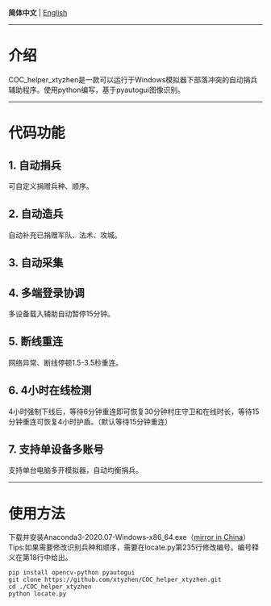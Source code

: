 **简体中文**  |  [English](https://github.com/xtyzhen/COC_helper_xtyzhen/blob/main/README(English).md)  
***
# 介绍  
COC_helper_xtyzhen是一款可以运行于Windows模拟器下部落冲突的自动捐兵辅助程序。使用python编写，基于pyautogui图像识别。  
***
# 代码功能
## 1.	自动捐兵  
可自定义捐赠兵种、顺序。  
## 2.	自动造兵  
自动补充已捐赠军队、法术、攻城。  
## 3.	自动采集  
## 4.	多端登录协调  
多设备载入辅助自动暂停15分钟。  
## 5.	断线重连  
网络异常、断线停顿1.5-3.5秒重连。  
## 6.	4小时在线检测  
4小时强制下线后，等待6分钟重连即可恢复30分钟村庄守卫和在线时长，等待15分钟重连可恢复4小时护盾。（默认等待15分钟重连）  
## 7.	支持单设备多账号  
支持单台电脑多开模拟器，自动均衡捐兵。  
***
# 使用方法  
下载并安装Anaconda3-2020.07-Windows-x86_64.exe（[mirror in China](https://mirrors.bfsu.edu.cn/anaconda/archive/Anaconda3-2020.07-Windows-x86_64.exe)）  
Tips:如果需要修改识别兵种和顺序，需要在locate.py第235行修改编号。编号释义在第18行中给出。
~~~
pip install opencv-python pyautogui  
git clone https://github.com/xtyzhen/COC_helper_xtyzhen.git  
cd ./COC_helper_xtyzhen
python locate.py  
~~~
